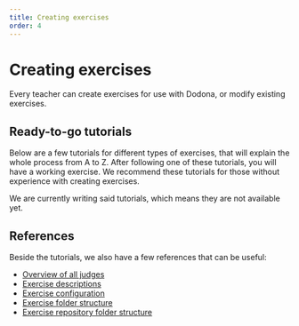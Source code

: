 ```yaml
---
title: Creating exercises
order: 4
---
```


# Creating exercises

Every teacher can create exercises for use with Dodona, or modify existing exercises.

## Ready-to-go tutorials

Below are a few tutorials for different types of exercises, that will explain the whole process from A to Z.
After following one of these tutorials, you will have a working exercise.
We recommend these tutorials for those without experience with creating exercises.

We are currently writing said tutorials, which means they are not available yet.

[//]: # (- Oefening met input-output: een oefening waarbij er invoer gelezen wordt en een resultaat uitgeschreven wordt)

[//]: # (- Oefening met functies: hier moet een functie geschreven worden die een resultaat als returnwaarde geeft)

[//]: # (- Oefening met klassen: hier moet een klassen geschreven worden)

[//]: # (- Oefening met argumenten: hier moet een programma geschreven worden dat argumenten aanvaard)

## References

Beside the tutorials, we also have a few references that can be useful:

- [Overview of all judges](/en/references/judges)
- [Exercise descriptions](/en/references/exercise-description)
- [Exercise configuration](/en/references/exercise-config)
- [Exercise folder structure](/en/references/exercise-directory-structure)
- [Exercise repository folder structure](/en/references/repository-directory-structure)
